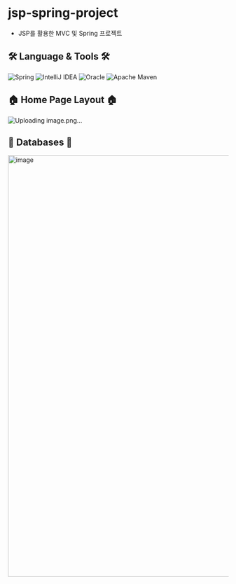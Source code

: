 # jsp-spring-project
- JSP를 활용한 MVC 및 Spring 프로젝트

## 🛠️ Language & Tools  🛠️
![Spring](https://img.shields.io/badge/Spring-6DB33F.svg?style=flat-square&logo=Spring&logoColor=white)
![IntelliJ IDEA](https://img.shields.io/badge/IntelliJ%20IDEA-000000.svg?style=flat-square&logo=intellij-idea&logoColor=white)
![Oracle](https://img.shields.io/badge/Oracle-F80000.svg?style=flat-square&logo=Oracle&logoColor=white)
![Apache Maven](https://img.shields.io/badge/Apache%20Maven-C71A36.svg?style=flat-square&logo=Apache-Maven&logoColor=white)

## 🏠 Home Page Layout 🏠
![Uploading image.png…]()

## 💾 Databases 💾
<img width="962" alt="image" src="https://user-images.githubusercontent.com/66625672/183249772-b6c7de62-a991-49a0-8f82-c36f0736e517.png">
